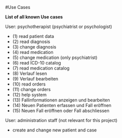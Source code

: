 #Use Cases

**List of all known Use cases**

User: psychotherapist (psychiatrist or psychologist)

- (1) read patient data
- (2) read diagnosis
- (3) change diagnosis
- (4) read medication
- (5) change medication (only psychiatrist)
- (6) read ICD-10 catalog
- (7) read medication catalog
- (8) Verlauf lesen
- (9) Verlauf bearbeiten
- (10) read orders
- (11) change orders
- (12) help system
- (13) Fallinformationen anzeigen und bearbeiten
- (14) Neuen Patienten erfassen und Fall eröffnen
- (15) Neuen Fall eröffnen oder Fall abschliessen

User: administration staff (not relevant for this project)
- create and change new patient and case